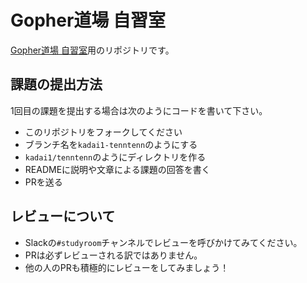 # Gopher道場 自習室
[Gopher道場 自習室](https://gopherdojo.org/studyroom)用のリポジトリです。

## 課題の提出方法

1回目の課題を提出する場合は次のようにコードを書いて下さい。

* このリポジトリをフォークしてください
* ブランチ名を`kadai1-tenntenn`のようにする
* `kadai1/tenntenn`のようにディレクトリを作る
* READMEに説明や文章による課題の回答を書く
* PRを送る

## レビューについて

* Slackの`#studyroom`チャンネルでレビューを呼びかけてみてください。
* PRは必ずレビューされる訳ではありません。
* 他の人のPRも積極的にレビューをしてみましょう！
